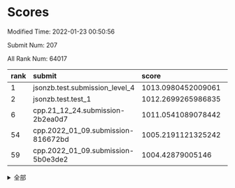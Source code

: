 # Scores

Modified Time: 2022-01-23 00:50:56

Submit Num: 207

All Rank Num: 64017

| rank |               submit               |       score        |       sigma        | pk_num |
| :--- | :--------------------------------- | :----------------- | :----------------- | :----- |
| 1    | jsonzb.test.submission_level_4     | 1013.0980452009061 | 0.8186073797695309 | 1232   |
| 2    | jsonzb.test.test_1                 | 1012.2699265986835 | 0.7811671766375345 | 1241   |
| 6    | cpp.21_12_24.submission-2b2ea0d7   | 1011.0541089078442 | 0.7533313339355655 | 1236   |
| 54   | cpp.2022_01_09.submission-816672bd | 1005.2191121325242 | 0.7174181191673601 | 1236   |
| 59   | cpp.2022_01_09.submission-5b0e3de2 | 1004.42879005146   | 0.7200288560278368 | 1231   |


<details>
<summary>全部</summary>

| rank |                 submit                 |       score        |       sigma        | pk_num |
| :--- | :------------------------------------- | :----------------- | :----------------- | :----- |
| 1    | jsonzb.test.submission_level_4         | 1013.0980452009061 | 0.8186073797695309 | 1232   |
| 2    | jsonzb.test.test_1                     | 1012.2699265986835 | 0.7811671766375345 | 1241   |
| 3    | gobigger.level_3.submission_level_3_8  | 1011.7023204057779 | 0.7728204410195746 | 1238   |
| 4    | gobigger.level_3.submission_level_3_45 | 1011.2597284088234 | 0.7722899517837248 | 1241   |
| 5    | gobigger.level_3.submission_level_3_23 | 1011.2409425529052 | 0.7793575697771588 | 1236   |
| 6    | cpp.21_12_24.submission-2b2ea0d7       | 1011.0541089078442 | 0.7533313339355655 | 1236   |
| 7    | gobigger.level_3.submission_level_3_15 | 1011.029185634472  | 0.785573513870392  | 1237   |
| 8    | gobigger.level_3.submission_level_3_35 | 1010.9662887770157 | 0.7721602767144068 | 1241   |
| 9    | gobigger.level_3.submission_level_3_46 | 1010.9642702013168 | 0.7490050687431059 | 1233   |
| 10   | gobigger.level_3.submission_level_3_40 | 1010.9140158503858 | 0.7764412881658308 | 1234   |
| 11   | gobigger.level_3.submission_level_3_26 | 1010.8864145870388 | 0.7657210520608222 | 1237   |
| 12   | gobigger.level_3.submission_level_3_33 | 1010.7884135816746 | 0.7518985424532476 | 1233   |
| 13   | gobigger.level_3.submission_level_3_24 | 1010.7578974569548 | 0.7721990723213584 | 1239   |
| 14   | gobigger.level_3.submission_level_3_4  | 1010.6601528238341 | 0.7715306018871243 | 1240   |
| 15   | gobigger.level_3.submission_level_3_49 | 1010.4638594626125 | 0.7688152745447274 | 1238   |
| 16   | gobigger.level_3.submission_level_3_18 | 1010.4460334890125 | 0.7596529055781767 | 1242   |
| 17   | gobigger.level_3.submission_level_3_22 | 1010.4406898992352 | 0.7613004621217659 | 1236   |
| 18   | gobigger.level_3.submission_level_3_34 | 1010.4374964084551 | 0.7662457867839856 | 1239   |
| 19   | gobigger.level_3.submission_level_3_1  | 1010.3261282742037 | 0.7447385989390728 | 1238   |
| 20   | gobigger.level_3.submission_level_3_5  | 1010.1635845413944 | 0.739604752038669  | 1236   |
| 21   | gobigger.level_3.submission_level_3_29 | 1010.1389959789559 | 0.7853725488623666 | 1233   |
| 22   | gobigger.level_3.submission_level_3_42 | 1010.1195087137858 | 0.7664870879691736 | 1238   |
| 23   | gobigger.level_3.submission_level_3_36 | 1010.0051672314321 | 0.7717121090238322 | 1236   |
| 24   | gobigger.level_3.submission_level_3_2  | 1009.997793474799  | 0.7537038777052448 | 1241   |
| 25   | gobigger.level_3.submission_level_3_9  | 1009.8773663616213 | 0.7487817100882769 | 1238   |
| 26   | gobigger.level_3.submission_level_3_13 | 1009.8757113644238 | 0.7614676427293546 | 1241   |
| 27   | gobigger.level_3.submission_level_3_32 | 1009.8615478750604 | 0.753236510471272  | 1235   |
| 28   | gobigger.level_3.submission_level_3_12 | 1009.8499373944984 | 0.7627498112346015 | 1236   |
| 29   | gobigger.level_3.submission_level_3_43 | 1009.7551489746531 | 0.7559786887558907 | 1235   |
| 30   | gobigger.level_3.submission_level_3_17 | 1009.754851350924  | 0.7347146416508654 | 1228   |
| 31   | gobigger.level_3.submission_level_3_37 | 1009.7432820554254 | 0.7376387451725348 | 1239   |
| 32   | gobigger.level_3.submission_level_3_39 | 1009.7044815915557 | 0.7776152165276895 | 1237   |
| 33   | gobigger.level_3.submission_level_3_6  | 1009.7009359479491 | 0.7730879719411153 | 1231   |
| 34   | gobigger.level_3.submission_level_3_10 | 1009.6993704703443 | 0.748140132740351  | 1241   |
| 35   | gobigger.level_3.submission_level_3_31 | 1009.595137321253  | 0.7572393471345876 | 1233   |
| 36   | gobigger.level_3.submission_level_3_0  | 1009.5796412073447 | 0.7576847424691998 | 1235   |
| 37   | gobigger.level_3.submission_level_3_25 | 1009.5012244843647 | 0.7749269824166762 | 1242   |
| 38   | gobigger.level_3.submission_level_3_21 | 1009.4320168693927 | 0.7609777402046759 | 1237   |
| 39   | gobigger.level_3.submission_level_3_38 | 1009.3996032653945 | 0.7448587353328168 | 1234   |
| 40   | gobigger.level_3.submission_level_3_19 | 1009.3742631242859 | 0.7669473390277931 | 1238   |
| 41   | gobigger.level_3.submission_level_3_14 | 1009.3680926509098 | 0.757057110598895  | 1230   |
| 42   | gobigger.level_3.submission_level_3_30 | 1009.1339612746968 | 0.732585187824548  | 1233   |
| 43   | gobigger.level_3.submission_level_3_27 | 1009.1174093210421 | 0.7565181826612536 | 1233   |
| 44   | gobigger.level_3.submission_level_3_11 | 1009.0495181531712 | 0.7441571590170998 | 1240   |
| 45   | gobigger.level_3.submission_level_3_20 | 1008.8785346451976 | 0.7398602219214986 | 1236   |
| 46   | gobigger.level_3.submission_level_3_48 | 1008.8732439675155 | 0.7531346412992898 | 1233   |
| 47   | gobigger.level_3.submission_level_3_28 | 1008.8606453864551 | 0.7449558148566667 | 1237   |
| 48   | gobigger.level_3.submission_level_3_41 | 1008.6939121247963 | 0.740438797371816  | 1238   |
| 49   | gobigger.level_3.submission_level_3_3  | 1008.6771548085219 | 0.7249088367601165 | 1241   |
| 50   | gobigger.level_3.submission_level_3_16 | 1008.3786978623599 | 0.7445491511307953 | 1234   |
| 51   | gobigger.level_3.submission_level_3_44 | 1008.2713414013709 | 0.73802129916817   | 1237   |
| 52   | gobigger.level_3.submission_level_3_47 | 1008.0880165914542 | 0.7460355627555706 | 1240   |
| 53   | gobigger.level_3.submission_level_3_7  | 1007.7959043949611 | 0.7438077603210826 | 1234   |
| 54   | cpp.2022_01_09.submission-816672bd     | 1005.2191121325242 | 0.7174181191673601 | 1236   |
| 55   | gobigger.level_1.submission_level_1_43 | 1004.6619412364238 | 0.714082571556994  | 1236   |
| 56   | gobigger.level_1.submission_level_1_5  | 1004.5594959018148 | 0.7302423345681867 | 1238   |
| 57   | gobigger.level_1.submission_level_1_12 | 1004.5553961877838 | 0.7235011270182983 | 1239   |
| 58   | gobigger.level_1.submission_level_1_23 | 1004.4895733901523 | 0.714414818865072  | 1238   |
| 59   | cpp.2022_01_09.submission-5b0e3de2     | 1004.42879005146   | 0.7200288560278368 | 1231   |
| 60   | gobigger.level_1.submission_level_1_17 | 1004.3514174651515 | 0.7126567750676229 | 1236   |
| 61   | gobigger.level_1.submission_level_1_9  | 1004.3467436420565 | 0.703822330110619  | 1237   |
| 62   | gobigger.level_1.submission_level_1_2  | 1004.1636631520483 | 0.7185463970305184 | 1243   |
| 63   | gobigger.level_1.submission_level_1_1  | 1004.0744119779004 | 0.7273321238666076 | 1236   |
| 64   | gobigger.level_1.submission_level_1_25 | 1003.9261062308509 | 0.7176524660283836 | 1237   |
| 65   | gobigger.level_1.submission_level_1_26 | 1003.8601805106891 | 0.7287934368667939 | 1237   |
| 66   | gobigger.level_1.submission_level_1_20 | 1003.8469367059789 | 0.7037022737161555 | 1238   |
| 67   | gobigger.level_1.submission_level_1_3  | 1003.8415783624968 | 0.7185031615216274 | 1237   |
| 68   | gobigger.level_1.submission_level_1_24 | 1003.8343455336906 | 0.7296301700206032 | 1237   |
| 69   | gobigger.level_1.submission_level_1_35 | 1003.7879817755714 | 0.7163950151499207 | 1237   |
| 70   | gobigger.level_1.submission_level_1_46 | 1003.74569181214   | 0.717222751017388  | 1238   |
| 71   | gobigger.level_1.submission_level_1_39 | 1003.574518652625  | 0.7204889896662482 | 1241   |
| 72   | gobigger.level_1.submission_level_1_36 | 1003.5144701676296 | 0.702810402215876  | 1236   |
| 73   | gobigger.level_1.submission_level_1_14 | 1003.5055397176257 | 0.7201641036318822 | 1235   |
| 74   | gobigger.level_1.submission_level_1_48 | 1003.4914985775215 | 0.7175466375659623 | 1236   |
| 75   | gobigger.level_1.submission_level_1_41 | 1003.476020610798  | 0.710885102352614  | 1238   |
| 76   | gobigger.level_1.submission_level_1_45 | 1003.4385015940479 | 0.7067720430994135 | 1234   |
| 77   | gobigger.level_1.submission_level_1_38 | 1003.3878275337629 | 0.7163979598614193 | 1242   |
| 78   | gobigger.level_1.submission_level_1_37 | 1003.3265957371897 | 0.7251169451203167 | 1239   |
| 79   | gobigger.level_1.submission_level_1_7  | 1003.3239554093745 | 0.7131372444342212 | 1235   |
| 80   | gobigger.level_1.submission_level_1_21 | 1003.3208282995025 | 0.7160227564104311 | 1236   |
| 81   | gobigger.level_1.submission_level_1_27 | 1003.2866460632554 | 0.7074016380904965 | 1237   |
| 82   | gobigger.level_1.submission_level_1_19 | 1003.2478286228506 | 0.7159219940680601 | 1235   |
| 83   | gobigger.level_1.submission_level_1_33 | 1003.2170868828022 | 0.7223468598695932 | 1241   |
| 84   | gobigger.level_1.submission_level_1_6  | 1003.1950794298702 | 0.7091028718586061 | 1241   |
| 85   | gobigger.level_1.submission_level_1_15 | 1003.1887566890977 | 0.7121743546390796 | 1244   |
| 86   | gobigger.level_1.submission_level_1_31 | 1003.1775323170503 | 0.7062107817367895 | 1240   |
| 87   | gobigger.level_1.submission_level_1_28 | 1003.1674370977877 | 0.7104890838995906 | 1236   |
| 88   | gobigger.level_1.submission_level_1_32 | 1003.1206554365785 | 0.7068957424530538 | 1241   |
| 89   | gobigger.level_1.submission_level_1_11 | 1003.062914522043  | 0.7155826544090566 | 1238   |
| 90   | gobigger.level_1.submission_level_1_34 | 1003.0262471881265 | 0.7175366627023796 | 1240   |
| 91   | gobigger.level_1.submission_level_1_22 | 1003.0087193667346 | 0.7134668223024403 | 1238   |
| 92   | gobigger.level_1.submission_level_1_40 | 1002.9738829103903 | 0.7290333719801257 | 1236   |
| 93   | gobigger.level_1.submission_level_1_44 | 1002.9305344253881 | 0.7277438492794417 | 1231   |
| 94   | gobigger.level_1.submission_level_1_8  | 1002.9121969014346 | 0.7152694553581345 | 1240   |
| 95   | gobigger.level_1.submission_level_1_10 | 1002.9009672022348 | 0.7195192086285993 | 1237   |
| 96   | gobigger.level_1.submission_level_1_49 | 1002.847378342185  | 0.7124261966985775 | 1238   |
| 97   | gobigger.level_1.submission_level_1_47 | 1002.5991467262901 | 0.7142708135808674 | 1234   |
| 98   | gobigger.level_1.submission_level_1_0  | 1002.5755560011397 | 0.7021841290818475 | 1241   |
| 99   | gobigger.level_1.submission_level_1_29 | 1002.4578182571694 | 0.7094299140552057 | 1238   |
| 100  | gobigger.level_1.submission_level_1_4  | 1002.4332601501943 | 0.7149717075569094 | 1236   |
| 101  | gobigger.level_1.submission_level_1_13 | 1002.2879905464623 | 0.719223200031862  | 1235   |
| 102  | gobigger.level_1.submission_level_1_16 | 1001.9470504768434 | 0.7178779757887483 | 1238   |
| 103  | gobigger.level_1.submission_level_1_42 | 1001.9149788904004 | 0.7113734262005756 | 1239   |
| 104  | gobigger.level_1.submission_level_1_18 | 1001.8508709709349 | 0.6997281003142629 | 1234   |
| 105  | gobigger.level_1.submission_level_1_30 | 1001.8460324512232 | 0.7023915528379755 | 1235   |
| 106  | gobigger.random.submission_random_16   | 997.8581061327204  | 0.6984895802785893 | 1236   |
| 107  | gobigger.random.submission_random_37   | 997.3389308427064  | 0.7104154364859402 | 1237   |
| 108  | gobigger.random.submission_random_4    | 997.2313418920438  | 0.6997606014118919 | 1235   |
| 109  | gobigger.random.submission_random_35   | 997.1051341177839  | 0.7195096950908219 | 1239   |
| 110  | gobigger.random.submission_random_33   | 996.8780290523486  | 0.7063291058654686 | 1234   |
| 111  | gobigger.random.submission_random_26   | 996.5540117631948  | 0.7029845432644871 | 1238   |
| 112  | gobigger.random.submission_random_5    | 996.506550701717   | 0.7112121506404919 | 1238   |
| 113  | gobigger.random.submission_random_17   | 996.4906391573554  | 0.7150741222893184 | 1237   |
| 114  | gobigger.random.submission_random_47   | 996.4592082706295  | 0.7034458932782884 | 1235   |
| 115  | gobigger.random.submission_random_13   | 996.4433715220792  | 0.7272066765663692 | 1238   |
| 116  | gobigger.random.submission_random_1    | 996.4176387678945  | 0.7196251335864561 | 1231   |
| 117  | gobigger.random.submission_random_25   | 996.3234195647741  | 0.7064640495300635 | 1235   |
| 118  | gobigger.random.submission_random_12   | 996.2650835506367  | 0.7002295539973898 | 1231   |
| 119  | gobigger.random.submission_random_21   | 996.1644285055702  | 0.7170375221736632 | 1239   |
| 120  | gobigger.random.submission_random_7    | 996.1468534697368  | 0.6980045958709613 | 1238   |
| 121  | gobigger.random.submission_random_45   | 996.1271690036498  | 0.7078013205840382 | 1234   |
| 122  | gobigger.random.submission_random_39   | 996.0336073475781  | 0.7051053419552634 | 1241   |
| 123  | gobigger.random.submission_random_30   | 996.0093456970942  | 0.7082426818345904 | 1227   |
| 124  | gobigger.random.submission_random_31   | 995.9686991634792  | 0.7154797836637331 | 1241   |
| 125  | gobigger.random.submission_random_44   | 995.9507907234082  | 0.7011958189305609 | 1239   |
| 126  | gobigger.random.submission_random_42   | 995.9415816595905  | 0.7117064844115264 | 1237   |
| 127  | gobigger.random.submission_random_36   | 995.9110706754893  | 0.7055158510795909 | 1233   |
| 128  | gobigger.random.submission_random_20   | 995.7187233753419  | 0.7062573274478605 | 1232   |
| 129  | gobigger.random.submission_random_46   | 995.7179844499668  | 0.701807712901724  | 1236   |
| 130  | gobigger.random.submission_random_32   | 995.6123183094918  | 0.7281616933393679 | 1236   |
| 131  | gobigger.random.submission_random_23   | 995.5929160113586  | 0.7209094047327474 | 1231   |
| 132  | gobigger.random.submission_random_10   | 995.5852685839027  | 0.7146480457484858 | 1239   |
| 133  | gobigger.random.submission_random_14   | 995.5791626125585  | 0.717850366689306  | 1238   |
| 134  | gobigger.random.submission_random_41   | 995.5680692527554  | 0.7032992755385983 | 1235   |
| 135  | gobigger.random.submission_random_38   | 995.5161560969333  | 0.7020826155584925 | 1239   |
| 136  | gobigger.random.submission_random_3    | 995.5150756055732  | 0.7096077491771082 | 1235   |
| 137  | gobigger.random.submission_random_19   | 995.4913713049657  | 0.7102407950387396 | 1237   |
| 138  | gobigger.random.submission_random_29   | 995.4836336897142  | 0.7167843377875723 | 1234   |
| 139  | gobigger.random.submission_random_40   | 995.4638700907979  | 0.7076994094461783 | 1244   |
| 140  | gobigger.random.submission_random_28   | 995.4458318033005  | 0.7156654169593095 | 1240   |
| 141  | gobigger.random.submission_random_22   | 995.401319625439   | 0.7078322335807985 | 1233   |
| 142  | gobigger.random.submission_random_43   | 995.3545929385817  | 0.7068775679757706 | 1238   |
| 143  | gobigger.random.submission_random_18   | 995.3439128656988  | 0.7130192853064666 | 1239   |
| 144  | gobigger.random.submission_random_24   | 995.321921117179   | 0.7144021115358538 | 1237   |
| 145  | gobigger.random.submission_random_11   | 995.2930175227885  | 0.7233433849616796 | 1239   |
| 146  | gobigger.random.submission_random_15   | 995.2525591079236  | 0.7237053591407203 | 1236   |
| 147  | gobigger.random.submission_random_6    | 995.2000321932466  | 0.7134801211593177 | 1238   |
| 148  | gobigger.random.submission_random_2    | 995.1626455532826  | 0.7114372165196946 | 1242   |
| 149  | gobigger.random.submission_random_0    | 995.0658840963252  | 0.7108645867893759 | 1238   |
| 150  | gobigger.random.submission_random_49   | 994.9692916656007  | 0.7149665507011184 | 1240   |
| 151  | gobigger.random.submission_random_34   | 994.9650471658953  | 0.7212437449988393 | 1233   |
| 152  | gobigger.random.submission_random_27   | 994.8749438563613  | 0.7130646946634174 | 1234   |
| 153  | gobigger.random.submission_random_8    | 994.7736765034315  | 0.7045869512964364 | 1235   |
| 154  | gobigger.random.submission_random_48   | 994.3874425862062  | 0.7205399832347317 | 1242   |
| 155  | gobigger.level_2.submission_level_2_25 | 994.3243985777037  | 0.7228577217089404 | 1231   |
| 156  | gobigger.level_2.submission_level_2_32 | 993.8720514405722  | 0.7141595353147264 | 1239   |
| 157  | gobigger.random.submission_random_9    | 993.8543374874962  | 0.7280997999720853 | 1232   |
| 158  | gobigger.level_2.submission_level_2_17 | 993.6459868517379  | 0.7373238153166897 | 1238   |
| 159  | gobigger.level_2.submission_level_2_44 | 993.482142870842   | 0.7340039376239622 | 1240   |
| 160  | gobigger.level_2.submission_level_2_26 | 993.4445362927502  | 0.7483259536965834 | 1236   |
| 161  | gobigger.level_2.submission_level_2_14 | 993.1625482902061  | 0.7263959750510656 | 1237   |
| 162  | gobigger.level_2.submission_level_2_9  | 993.0404659854659  | 0.7324808179771237 | 1237   |
| 163  | gobigger.level_2.submission_level_2_23 | 992.9618620434251  | 0.752630285465659  | 1237   |
| 164  | gobigger.level_2.submission_level_2_30 | 992.8740918764396  | 0.7231974818692946 | 1239   |
| 165  | gobigger.level_2.submission_level_2_6  | 992.7715126889136  | 0.7412352838948576 | 1235   |
| 166  | gobigger.level_2.submission_level_2_29 | 992.7361480932044  | 0.7385115976947318 | 1238   |
| 167  | gobigger.level_2.submission_level_2_2  | 992.698749815077   | 0.7476635376476508 | 1238   |
| 168  | gobigger.level_2.submission_level_2_10 | 992.6745200156159  | 0.7268006055129493 | 1236   |
| 169  | gobigger.level_2.submission_level_2_42 | 992.6434841120608  | 0.7406824020893344 | 1238   |
| 170  | gobigger.level_2.submission_level_2_0  | 992.6107332545457  | 0.7423519191347757 | 1240   |
| 171  | gobigger.level_2.submission_level_2_21 | 992.5000120255506  | 0.762346989068465  | 1234   |
| 172  | gobigger.level_2.submission_level_2_40 | 992.4815004145327  | 0.7389095846366537 | 1232   |
| 173  | gobigger.level_2.submission_level_2_36 | 992.4504807962753  | 0.7400797321515427 | 1230   |
| 174  | gobigger.level_2.submission_level_2_45 | 992.3927641039138  | 0.7400586665918207 | 1240   |
| 175  | gobigger.level_2.submission_level_2_31 | 992.3809085426534  | 0.7400033204157791 | 1240   |
| 176  | gobigger.level_2.submission_level_2_24 | 992.3352493562818  | 0.7286298931851324 | 1240   |
| 177  | gobigger.level_2.submission_level_2_15 | 992.2860576688203  | 0.7584482120210239 | 1237   |
| 178  | gobigger.level_2.submission_level_2_8  | 992.2590211195809  | 0.7592970037768663 | 1234   |
| 179  | gobigger.level_2.submission_level_2_7  | 992.1677062466822  | 0.7346360911933436 | 1234   |
| 180  | gobigger.level_2.submission_level_2_12 | 992.1282647984583  | 0.7437703049808518 | 1239   |
| 181  | gobigger.level_2.submission_level_2_20 | 992.101260563939   | 0.7292513860792798 | 1241   |
| 182  | gobigger.level_2.submission_level_2_35 | 992.0285425289014  | 0.7345899773503278 | 1240   |
| 183  | gobigger.level_2.submission_level_2_49 | 991.9054601767747  | 0.7477684956596422 | 1238   |
| 184  | gobigger.level_2.submission_level_2_3  | 991.8859949404697  | 0.7330122680035587 | 1237   |
| 185  | gobigger.level_2.submission_level_2_18 | 991.8641690310766  | 0.7371842502899759 | 1238   |
| 186  | gobigger.level_2.submission_level_2_16 | 991.8262097158566  | 0.7397984850984338 | 1242   |
| 187  | gobigger.level_2.submission_level_2_1  | 991.8258462128531  | 0.7752890657794299 | 1231   |
| 188  | gobigger.level_2.submission_level_2_19 | 991.774771148152   | 0.7571190845577532 | 1240   |
| 189  | gobigger.level_2.submission_level_2_41 | 991.7699889548114  | 0.7331449786227071 | 1238   |
| 190  | gobigger.level_2.submission_level_2_38 | 991.7338522527696  | 0.7337056781141131 | 1234   |
| 191  | gobigger.level_2.submission_level_2_34 | 991.6973729668441  | 0.7441295157994732 | 1243   |
| 192  | gobigger.level_2.submission_level_2_39 | 991.6192356309605  | 0.7696404153830382 | 1238   |
| 193  | gobigger.level_2.submission_level_2_46 | 991.5051496294269  | 0.7509146090730725 | 1236   |
| 194  | gobigger.level_2.submission_level_2_11 | 991.4710445133885  | 0.7558039737174798 | 1245   |
| 195  | gobigger.level_2.submission_level_2_27 | 991.4439806792492  | 0.7498870205532541 | 1241   |
| 196  | gobigger.level_2.submission_level_2_37 | 991.3824369318174  | 0.7437224011059957 | 1242   |
| 197  | gobigger.level_2.submission_level_2_5  | 991.3532767997151  | 0.7443409119926776 | 1238   |
| 198  | gobigger.level_2.submission_level_2_33 | 991.3523437911919  | 0.7626735402333209 | 1239   |
| 199  | gobigger.level_2.submission_level_2_22 | 991.3137544575015  | 0.7630824043669288 | 1239   |
| 200  | gobigger.level_2.submission_level_2_13 | 990.9702604482757  | 0.7361171474628088 | 1239   |
| 201  | gobigger.level_2.submission_level_2_47 | 990.956857591188   | 0.7642673458387409 | 1239   |
| 202  | gobigger.level_2.submission_level_2_4  | 990.9453426439583  | 0.7693048846721099 | 1234   |
| 203  | gobigger.level_2.submission_level_2_43 | 990.8514984929101  | 0.7424790334156597 | 1244   |
| 204  | gobigger.level_2.submission_level_2_48 | 990.6983047637467  | 0.7439796505893921 | 1236   |
| 205  | gobigger.level_2.submission_level_2_28 | 990.2119215770928  | 0.7575649598248861 | 1235   |
| 206  | gobigger.none.submission_none_0        | 976.3854403481697  | 1.3524186205564495 | 1235   |
| 207  | gobigger.none.submission_none_1        | 976.0625183623738  | 1.3947381780068715 | 1238   |

</details>
